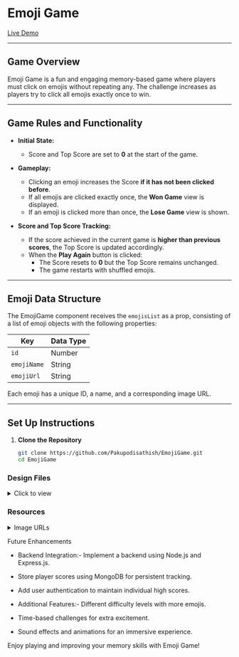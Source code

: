 # Emoji Game

[Live Demo](https://pakupodisathish.github.io/EmojiGame/)

---

## Game Overview

Emoji Game is a fun and engaging memory-based game where players must click on emojis without repeating any. The challenge increases as players try to click all emojis exactly once to win.

---

## Game Rules and Functionality

- **Initial State:**
  - Score and Top Score are set to **0** at the start of the game.

- **Gameplay:**
  - Clicking an emoji increases the Score **if it has not been clicked before**.
  - If all emojis are clicked exactly once, the **Won Game** view is displayed.
  - If an emoji is clicked more than once, the **Lose Game** view is shown.

- **Score and Top Score Tracking:**
  - If the score achieved in the current game is **higher than previous scores**, the Top Score is updated accordingly.
  - When the **Play Again** button is clicked:
    - The Score resets to **0** but the Top Score remains unchanged.
    - The game restarts with shuffled emojis.

---

## Emoji Data Structure

The EmojiGame component receives the `emojisList` as a prop, consisting of a list of emoji objects with the following properties:

| Key        | Data Type |
|------------|----------|
| `id`       | Number   |
| `emojiName` | String   |
| `emojiUrl`  | String   |

Each emoji has a unique ID, a name, and a corresponding image URL.

---

## Set Up Instructions

1. **Clone the Repository**
   ```bash
   git clone https://github.com/Pakupodisathish/EmojiGame.git
   cd EmojiGame
### Design Files

<details>
<summary>Click to view</summary>

- [Extra Small (Size < 576px), Small (Size >= 576px)](https://assets.ccbp.in/frontend/content/react-js/emoji-game-sm-outputs.png)
- [Medium (Size >= 768px), Large (Size >= 992px) and Extra Large (Size >= 1200px) - Game View](https://assets.ccbp.in/frontend/content/react-js/emoji-game-lg-output-v2.png)
- [Medium (Size >= 768px), Large (Size >= 992px) and Extra Large (Size >= 1200px) - Won Game](https://assets.ccbp.in/frontend/content/react-js/emoji-game-won-game-lg-output.png)
- [Medium (Size >= 768px), Large (Size >= 992px) and Extra Large (Size >= 1200px) - Lose Game](https://assets.ccbp.in/frontend/content/react-js/emoji-game-lose-game-lg-output.png)

</details>

### Resources

<details>
<summary>Image URLs</summary>

- [https://assets.ccbp.in/frontend/react-js/game-logo-img.png](https://assets.ccbp.in/frontend/react-js/game-logo-img.png) alt should be **emoji logo**
- [https://assets.ccbp.in/frontend/react-js/won-game-img.png](https://assets.ccbp.in/frontend/react-js/won-game-img.png)
- [https://assets.ccbp.in/frontend/react-js/lose-game-img.png](https://assets.ccbp.in/frontend/react-js/lose-game-img.png)

]
</details>



Future Enhancements
- Backend Integration:- Implement a backend using Node.js and Express.js.
- Store player scores using MongoDB for persistent tracking.
- Add user authentication to maintain individual high scores.

- Additional Features:- Different difficulty levels with more emojis.
- Time-based challenges for extra excitement.
- Sound effects and animations for an immersive experience.

Enjoy playing and improving your memory skills with Emoji Game!
